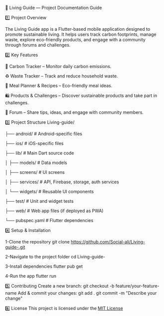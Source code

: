 📄 Living Guide — Project Documentation Guide


1️⃣ Project Overview

The Living Guide app is a Flutter-based mobile application designed to promote sustainable living. It helps users track carbon footprints, manage waste, explore eco-friendly products, and engage with a community through forums and challenges.

2️⃣ Key Features

🌱 Carbon Tracker – Monitor daily carbon emissions.

♻️ Waste Tracker – Track and reduce household waste.

🍲 Meal Planner & Recipes – Eco-friendly meal ideas.

🛍 Products & Challenges – Discover sustainable products and take part in challenges.

📝 Forum – Share tips, ideas, and engage with community members.

3️⃣ Project Structure
Living-guide/

 ├── android/       # Android-specific files

 ├── ios/           # iOS-specific files

 ├── lib/           # Main Dart source code

 │    ├── models/   # Data models

 │    ├── screens/  # UI screens

 │    ├── services/ # API, Firebase, storage, auth services

 │    └── widgets/  # Reusable UI components

 ├── test/          # Unit and widget tests

 ├── web/           # Web app files (if deployed as PWA)

 └── pubspec.yaml   # Flutter dependencies

4️⃣ Setup & Installation

1-Clone the repository
git clone https://github.com/Social-ali/Living-guide-.git

2-Navigate to the project folder
cd Living-guide-

3-Install dependencies
flutter pub get

4-Run the app
flutter run

5️⃣ Contributing
Create a new branch:
git checkout -b feature/your-feature-name
Add & commit your changes:
git add .
git commit -m "Describe your change"

6️⃣ License
This project is licensed under the [MIT License](https://github.com/Social-ali/Living-guide-/tree/main#)




